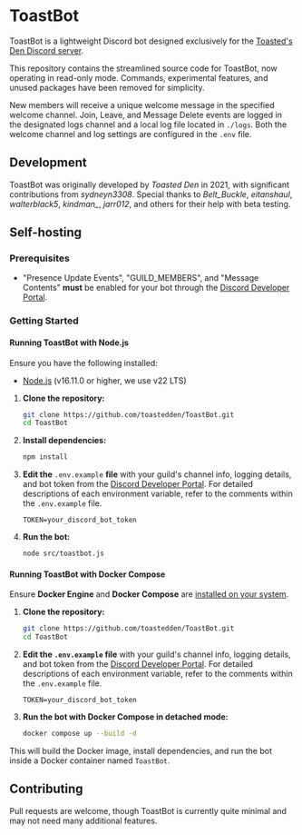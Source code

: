 # ToastBot

ToastBot is a lightweight Discord bot designed exclusively for the [Toasted's Den Discord server](https://discord.gg/vWE9vt5j7B).

This repository contains the streamlined source code for ToastBot, now operating in read-only mode. Commands, experimental features, and unused packages have been removed for simplicity.

New members will receive a unique welcome message in the specified welcome channel. Join, Leave, and Message Delete events are logged in the designated logs channel and a local log file located in `./logs`. Both the welcome channel and log settings are configured in the `.env` file.

## Development

ToastBot was originally developed by *Toasted Den* in 2021, with significant contributions from *sydneyn3308*. Special thanks to *Belt_Buckle*, *eitanshaul*, *walterblack5*, *kindman_*, *jarr012*, and others for their help with beta testing.

## Self-hosting

### Prerequisites

- "Presence Update Events", "GUILD_MEMBERS", and "Message Contents" **must** be enabled for your bot through the [Discord Developer Portal](https://discord.com/developers/applications).

### Getting Started

#### Running ToastBot with **Node.js**

Ensure you have the following installed:
- [Node.js](https://nodejs.org/en/download/package-manager/current) (v16.11.0 or higher, we use v22 LTS)

1. **Clone the repository:**
    ```bash
    git clone https://github.com/toastedden/ToastBot.git
    cd ToastBot
    ```

2. **Install dependencies:**
    ```bash
    npm install
    ```

3. **Edit the** `.env.example` **file** with your guild's channel info, logging details, and bot token from the [Discord Developer Portal](https://discord.com/developers/applications). For detailed descriptions of each environment variable, refer to the comments within the `.env.example` file.
    ```
    TOKEN=your_discord_bot_token
    ```

4. **Run the bot:**
    ```bash
    node src/toastbot.js
    ```

#### Running ToastBot with **Docker Compose**

Ensure **Docker Engine** and **Docker Compose** are [installed on your system](https://docs.docker.com/compose/install/).

1. **Clone the repository:**
    ```bash
    git clone https://github.com/toastedden/ToastBot.git
    cd ToastBot
    ```

2. **Edit the `.env.example` file** with your guild's channel info, logging details, and bot token from the [Discord Developer Portal](https://discord.com/developers/applications). For detailed descriptions of each environment variable, refer to the comments within the `.env.example` file.
    ```
    TOKEN=your_discord_bot_token
    ```

3. **Run the bot with Docker Compose in detached mode:**
    ```bash
    docker compose up --build -d
    ```

This will build the Docker image, install dependencies, and run the bot inside a Docker container named `ToastBot`.


## Contributing

Pull requests are welcome, though ToastBot is currently quite minimal and may not need many additional features.
